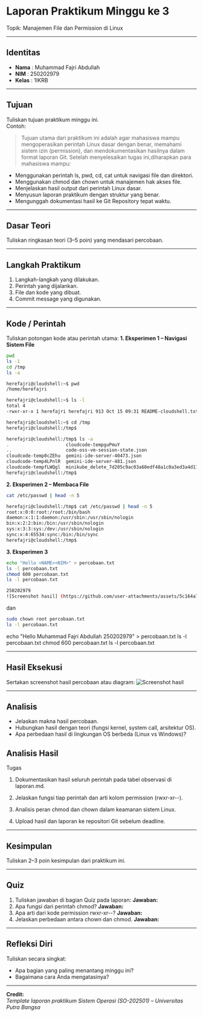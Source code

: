 
# Laporan Praktikum Minggu ke 3
Topik:  Manajemen File dan Permission di Linux

---

## Identitas
- **Nama**  : Muhammad Fajri Abdullah 
- **NIM**   : 250202979
- **Kelas** : 1IKRB

---

## Tujuan
Tuliskan tujuan praktikum minggu ini.  
Contoh:  
> Tujuan utama dari praktikum ini adalah agar mahasiswa mampu mengoperasikan perintah Linux dasar dengan benar, memahami sistem izin (permission), dan mendokumentasikan hasilnya dalam format laporan Git. Setelah menyelesaikan tugas ini,diharapkan para mahasiswa mampu:

- Menggunakan perintah ls, pwd, cd, cat untuk navigasi file dan direktori.
- Menggunakan chmod dan chown untuk manajemen hak akses file.
- Menjelaskan hasil output dari perintah Linux dasar.
- Menyusun laporan praktikum dengan struktur yang benar.
- Mengunggah dokumentasi hasil ke Git Repository tepat waktu.



---

## Dasar Teori
Tuliskan ringkasan teori (3–5 poin) yang mendasari percobaan.

---

## Langkah Praktikum
1. Langkah-langkah yang dilakukan.  
2. Perintah yang dijalankan.  
3. File dan kode yang dibuat.  
4. Commit message yang digunakan.

---

## Kode / Perintah
Tuliskan potongan kode atau perintah utama:
**1. Eksperimen 1 – Navigasi Sistem File**
```bash
pwd
ls -1
cd /tmp
ls -a
```
```bash
herefajri@cloudshell:~$ pwd
/home/herefajri
```
```bash
herefajri@cloudshell:~$ ls -l
total 4
-rwxr-xr-x 1 herefajri herefajri 913 Oct 15 09:31 README-cloudshell.txt
```
```bash
herefajri@cloudshell:~$ cd /tmp
herefajri@cloudshell:/tmp$
```
```bash
herefajri@cloudshell:/tmp$ ls -a
.                     cloudcode-tempguPmuY                                            node-compile-cache  tmp.OqDkBJFEVa                                        vscode-skaffold-events-logs
..                    code-oss-vm-session-state.json                                  tmp                 tmp.RKaLrptHWp
cloudcode-temp0cZEhu  gemini-ide-server-40473.json                                    tmp.CBditOvVKN      tmux-1000
cloudcode-temp4LPnlR  gemini-ide-server-481.json                                      tmp.mtKrxx4rb9      vscode-git-7a51ddf9a8.sock
cloudcode-tempfLWQgl  minikube_delete_7d205c9ac03a60edf48a1c0a3ed3a4d118782338_0.log  tmp.mWrjcuheDd      vscode-ipc-137304b5-54df-496d-a9b7-7909a49cdea0.sock
herefajri@cloudshell:/tmp$ 
```

**2. Eksperimen 2 – Membaca File**
```bash
cat /etc/passwd | head -n 5
```
```bash
herefajri@cloudshell:/tmp$ cat /etc/passwd | head -n 5
root:x:0:0:root:/root:/bin/bash
daemon:x:1:1:daemon:/usr/sbin:/usr/sbin/nologin
bin:x:2:2:bin:/bin:/usr/sbin/nologin
sys:x:3:3:sys:/dev:/usr/sbin/nologin
sync:x:4:65534:sync:/bin:/bin/sync
herefajri@cloudshell:/tmp$
```

**3. Eksperimen 3**
```bash
echo "Hello <NAME><NIM>" > percobaan.txt
ls -l percobaan.txt
chmod 600 percobaan.txt
ls -l percobaan.txt
```
```bash 
250202979
![Screenshot hasil] (https://github.com/user-attachments/assets/5c164a7c-4957-4d42-9dd9-f08bb7ec75c0)
```

dan
```bash
sudo chown root percobaan.txt
ls -l percobaan.txt
```
echo "Hello Muhammad Fajri Abdullah 250202979" > percobaan.txt
ls -l percobaan.txt
chmod 600 percobaan.txt
ls -l percobaan.txt

---

## Hasil Eksekusi
Sertakan screenshot hasil percobaan atau diagram:
![Screenshot hasil](screenshots/example.png)

---

## Analisis
- Jelaskan makna hasil percobaan.  
- Hubungkan hasil dengan teori (fungsi kernel, system call, arsitektur OS).  
- Apa perbedaan hasil di lingkungan OS berbeda (Linux vs Windows)?  

## Analisis Hasil
Tugas
1. Dokumentasikan hasil seluruh perintah pada tabel observasi di laporan.md.


2. Jelaskan fungsi tiap perintah dan arti kolom permission (rwxr-xr--).


3. Analisis peran chmod dan chown dalam keamanan sistem Linux.


4. Upload hasil dan laporan ke repositori Git sebelum deadline.



---

## Kesimpulan
Tuliskan 2–3 poin kesimpulan dari praktikum ini.

---

## Quiz
1. Tuliskan jawaban di bagian Quiz pada laporan:
  **Jawaban:**  
2. Apa fungsi dari perintah chmod?
  **Jawaban:**  
3. Apa arti dari kode permission rwxr-xr--?
  **Jawaban:**  
4. Jelaskan perbedaan antara chown dan chmod.
  **Jawaban:**  

---

## Refleksi Diri
Tuliskan secara singkat:
- Apa bagian yang paling menantang minggu ini?  
- Bagaimana cara Anda mengatasinya?  

---

**Credit:**  
_Template laporan praktikum Sistem Operasi (SO-202501) – Universitas Putra Bangsa_
